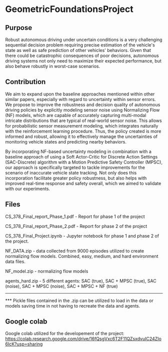 # GeometricFoundationsProject

## Purpose
Robust autonomous driving under uncertain conditions is a very challenging sequential decision problem requiring precise estimation of the vehicle's state as well as safe prediction of other vehicles' behaviors. Given that there could be catastrophic consequences of poor decisions, autonomous driving systems not only need to maximize their expected performance, but also behave robustly in worst-case scenarios.

## Contribution

We aim to expand upon the baseline approaches mentioned within other similar papers, especially with regard to uncertainty within sensor errors. We propose to improve the robustness and decision quality of autonomous driving policies by explicitly modeling sensor noise using Normalizing Flow (NF) models, which are capable of accurately capturing multi-modal intricate distributions that are typical of real-world sensor noise. This allows for probabilistic sensor measurement modeling, which integrates naturally with the reinforcement learning procedure. Thus, the policy created is more informed and robust, allowing it to effectively manage the uncertainties of monitoring vehicle states and predicting nearby behaviors.

By incorporating NF-based uncertainty modeling in combination with a baseline approach of using a Soft Actor-Critic for Discrete Action Settings (SAC-Discrete) algorithm with a Motion Predictive Safety Controller (MPSC), our approach is specifically targeted to tackle improvements for the scenario of inaccurate vehicle state tracking. Not only does this incorporation facilitate greater policy robustness, but also helps with improved real-time response and safety overall, which we aimed to validate with our experiments.

## Files
CS_378_Final_report_Phase_1.pdf - Report for phase 1 of the project

CS_378_Final_report_Phase_2.pdf - Report for phase 2 of the project

CS_378_Final_Project.ipynb - Jupyter notebook for phase 1 and phase 2 of the project.

NF_DATA.zip - data collected from 9000 episodes utilized to create normalizing flow models. Combined, easy, medium, and hard environment data files.

NF_model.zip - normalizing flow models

agents_hard.zip - 5 different agents: SAC (true), SAC + MPSC (true), SAC (noise), SAC + MPSC (noise), SAC + MPSC + NF (true)

--------------------------------------------
*** Pickle files contained in the .zip can be utilized to load in the data or models saving time in not having to recreate the data and agents. 

## Google colab
Google colab utilized for the developement of the project: https://colab.research.google.com/drive/16fQsgVxc6T2F11QZsxdvuIC24ZIo6IcK?usp=sharing
